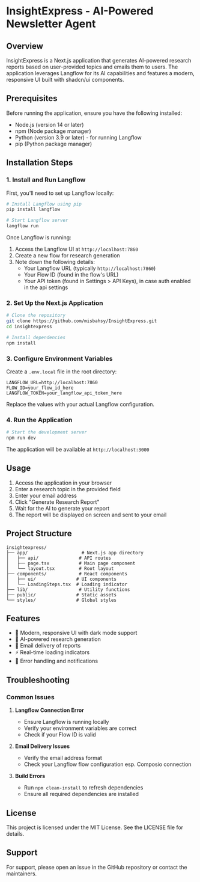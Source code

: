 # InsightExpress - AI-Powered Newsletter Agent

## Overview
InsightExpress is a Next.js application that generates AI-powered research reports based on user-provided topics and emails them to users. The application leverages Langflow for its AI capabilities and features a modern, responsive UI built with shadcn/ui components.

## Prerequisites

Before running the application, ensure you have the following installed:
- Node.js (version 14 or later)
- npm (Node package manager)
- Python (version 3.9 or later) - for running Langflow
- pip (Python package manager)

## Installation Steps

### 1. Install and Run Langflow

First, you'll need to set up Langflow locally:

```bash
# Install Langflow using pip
pip install langflow

# Start Langflow server
langflow run
```

Once Langflow is running:
1. Access the Langflow UI at `http://localhost:7860`
2. Create a new flow for research generation
3. Note down the following details:
   - Your Langflow URL (typically `http://localhost:7860`)
   - Your Flow ID (found in the flow's URL)
   - Your API token (found in Settings > API Keys), in case auth enabled in the api settings

### 2. Set Up the Next.js Application

```bash
# Clone the repository
git clone https://github.com/misbahsy/InsightExpress.git
cd insightexpress

# Install dependencies
npm install
```

### 3. Configure Environment Variables

Create a `.env.local` file in the root directory:

```env
LANGFLOW_URL=http://localhost:7860
FLOW_ID=your_flow_id_here
LANGFLOW_TOKEN=your_langflow_api_token_here
```

Replace the values with your actual Langflow configuration.

### 4. Run the Application

```bash
# Start the development server
npm run dev
```

The application will be available at `http://localhost:3000`

## Usage

1. Access the application in your browser
2. Enter a research topic in the provided field
3. Enter your email address
4. Click "Generate Research Report"
5. Wait for the AI to generate your report
6. The report will be displayed on screen and sent to your email

## Project Structure

```
insightexpress/
├── app/                    # Next.js app directory
│   ├── api/               # API routes
│   ├── page.tsx           # Main page component
│   └── layout.tsx         # Root layout
├── components/            # React components
│   ├── ui/               # UI components
│   └── LoadingSteps.tsx  # Loading indicator
├── lib/                   # Utility functions
├── public/               # Static assets
└── styles/               # Global styles
```

## Features

- 🎨 Modern, responsive UI with dark mode support
- 🤖 AI-powered research generation
- 📧 Email delivery of reports
- ⚡ Real-time loading indicators
- 🎯 Error handling and notifications


## Troubleshooting

### Common Issues

1. **Langflow Connection Error**
   - Ensure Langflow is running locally
   - Verify your environment variables are correct
   - Check if your Flow ID is valid

2. **Email Delivery Issues**
   - Verify the email address format
   - Check your Langflow flow configuration esp. Composio connection

3. **Build Errors**
   - Run `npm clean-install` to refresh dependencies
   - Ensure all required dependencies are installed

## License

This project is licensed under the MIT License. See the LICENSE file for details.

## Support

For support, please open an issue in the GitHub repository or contact the maintainers.